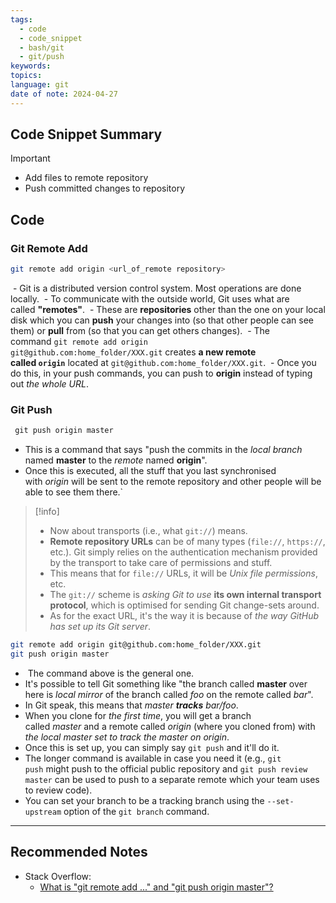 ```yaml
---
tags:
  - code
  - code_snippet
  - bash/git
  - git/push
keywords: 
topics: 
language: git
date of note: 2024-04-27
---
```


## Code Snippet Summary

>[!important]
>- Add files to remote repository
>- Push committed changes to repository


## Code

### Git Remote Add

```bash
git remote add origin <url_of_remote repository>
```

 - Git is a distributed version control system. Most operations are done locally. 
 - To communicate with the outside world, Git uses what are called **"remotes"**. 
 - These are **repositories** other than the one on your local disk which you can **push** your changes into (so that other people can see them) or **pull** from (so that you can get others changes). 
 - The command `git remote add origin git@github.com:home_folder/XXX.git` creates **a new remote called `origin`** located at `git@github.com:home_folder/XXX.git`. 
 - Once you do this, in your push commands, you can push to **origin** instead of typing out *the whole URL*.

### Git Push

```bash
 git push origin master
```

- This is a command that says "push the commits in the *local branch* named **master** to the *remote* named **origin**". 
- Once this is executed, all the stuff that you last synchronised with _origin_ will be sent to the remote repository and other people will be able to see them there.`

>[!info]
>- Now about transports (i.e., what `git://`) means. 
>- **Remote repository URLs** can be of many types (`file://`, `https://`, etc.). Git simply relies on the authentication mechanism provided by the transport to take care of permissions and stuff. 
>- This means that for `file://` URLs, it will be *Unix file permissions*, etc. 
>- The `git://` scheme is *asking Git to use* **its own internal transport protocol**, which is optimised for sending Git change-sets around. 
>- As for the exact URL, it's the way it is because of *the way GitHub has set up its Git server*.

```bash
git remote add origin git@github.com:home_folder/XXX.git
git push origin master
```

-  The command above is the general one. 
- It's possible to tell Git something like "the branch called **master** over here is *local mirror* of the branch called _foo_ on the remote called _bar_". 
- In Git speak, this means that _master_ _**tracks**_ _bar/foo_. 
- When you clone for *the first time*, you will get a branch called _master_ and a remote called _origin_ (where you cloned from) with *the local master set to track the master on origin*.
- Once this is set up, you can simply say `git push` and it'll do it. 
- The longer command is available in case you need it (e.g., `git push` might push to the official public repository and `git push review master` can be used to push to a separate remote which your team uses to review code). 
- You can set your branch to be a tracking branch using the `--set-upstream` option of the `git branch` command.



-----------
##  Recommended Notes

- Stack Overflow:
	- [What is "git remote add ..." and "git push origin master"?](https://stackoverflow.com/questions/5617211/what-is-git-remote-add-and-git-push-origin-master)